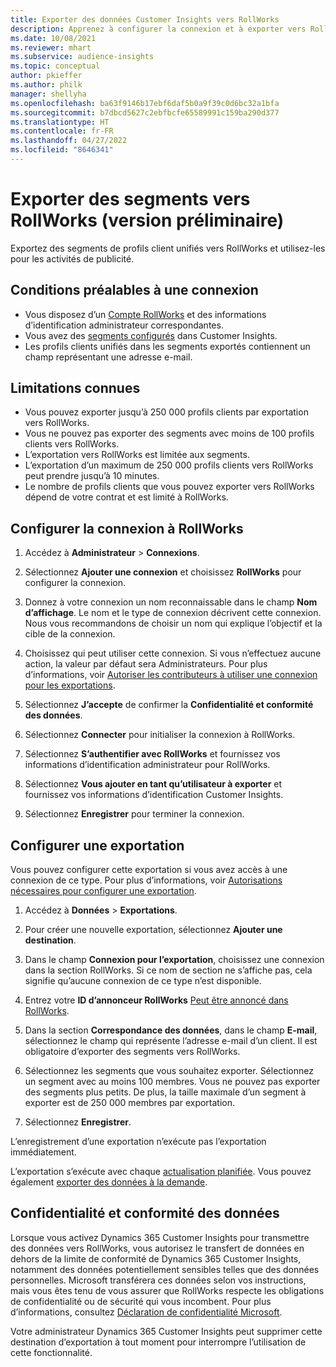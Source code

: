```yaml
---
title: Exporter des données Customer Insights vers RollWorks
description: Apprenez à configurer la connexion et à exporter vers RollWorks.
ms.date: 10/08/2021
ms.reviewer: mhart
ms.subservice: audience-insights
ms.topic: conceptual
author: pkieffer
ms.author: philk
manager: shellyha
ms.openlocfilehash: ba63f9146b17ebf6daf5b0a9f39c0d6bc32a1bfa
ms.sourcegitcommit: b7dbcd5627c2ebfbcfe65589991c159ba290d377
ms.translationtype: HT
ms.contentlocale: fr-FR
ms.lasthandoff: 04/27/2022
ms.locfileid: "8646341"
---
```

# <a name="export-segments-to-rollworks-preview"></a>Exporter des segments vers RollWorks (version préliminaire)

Exportez des segments de profils client unifiés vers RollWorks et utilisez-les pour les activités de publicité. 

## <a name="prerequisites-for-a-connection"></a>Conditions préalables à une connexion

-   Vous disposez d’un [Compte RollWorks](https://www.rollworks.com/) et des informations d’identification administrateur correspondantes.
-   Vous avez des [segments configurés](segments.md) dans Customer Insights.
-   Les profils clients unifiés dans les segments exportés contiennent un champ représentant une adresse e-mail.

## <a name="known-limitations"></a>Limitations connues

- Vous pouvez exporter jusqu’à 250 000 profils clients par exportation vers RollWorks.
- Vous ne pouvez pas exporter des segments avec moins de 100 profils clients vers RollWorks. 
- L’exportation vers RollWorks est limitée aux segments.
- L’exportation d’un maximum de 250 000 profils clients vers RollWorks peut prendre jusqu’à 10 minutes. 
- Le nombre de profils clients que vous pouvez exporter vers RollWorks dépend de votre contrat et est limité à RollWorks.

## <a name="set-up-connection-to-rollworks"></a>Configurer la connexion à RollWorks

1. Accédez à **Administrateur** > **Connexions**.

1. Sélectionnez **Ajouter une connexion** et choisissez **RollWorks** pour configurer la connexion.

1. Donnez à votre connexion un nom reconnaissable dans le champ **Nom d’affichage**. Le nom et le type de connexion décrivent cette connexion. Nous vous recommandons de choisir un nom qui explique l’objectif et la cible de la connexion.

1. Choisissez qui peut utiliser cette connexion. Si vous n’effectuez aucune action, la valeur par défaut sera Administrateurs. Pour plus d’informations, voir [Autoriser les contributeurs à utiliser une connexion pour les exportations](connections.md#allow-contributors-to-use-a-connection-for-exports).

1. Sélectionnez **J’accepte** de confirmer la **Confidentialité et conformité des données**.

1. Sélectionnez **Connecter** pour initialiser la connexion à RollWorks.

1. Sélectionnez **S’authentifier avec RollWorks** et fournissez vos informations d’identification administrateur pour RollWorks.

1. Sélectionnez **Vous ajouter en tant qu’utilisateur à exporter** et fournissez vos informations d’identification Customer Insights.

1. Sélectionnez **Enregistrer** pour terminer la connexion.

## <a name="configure-an-export"></a>Configurer une exportation

Vous pouvez configurer cette exportation si vous avez accès à une connexion de ce type. Pour plus d’informations, voir [Autorisations nécessaires pour configurer une exportation](export-destinations.md#set-up-a-new-export).

1. Accédez à **Données** > **Exportations**.

1. Pour créer une nouvelle exportation, sélectionnez **Ajouter une destination**.

1. Dans le champ **Connexion pour l’exportation**, choisissez une connexion dans la section RollWorks. Si ce nom de section ne s’affiche pas, cela signifie qu’aucune connexion de ce type n’est disponible.

1. Entrez votre **ID d’annonceur RollWorks** [Peut être annoncé dans RollWorks](https://help.adroll.com/hc/articles/212011838-Advertiser-Profiles).

1. Dans la section **Correspondance des données**, dans le champ **E-mail**, sélectionnez le champ qui représente l’adresse e-mail d’un client. Il est obligatoire d’exporter des segments vers RollWorks.

1. Sélectionnez les segments que vous souhaitez exporter. Sélectionnez un segment avec au moins 100 membres. Vous ne pouvez pas exporter des segments plus petits. De plus, la taille maximale d’un segment à exporter est de 250 000 membres par exportation. 

1. Sélectionnez **Enregistrer**.

L’enregistrement d’une exportation n’exécute pas l’exportation immédiatement.

L’exportation s’exécute avec chaque [actualisation planifiée](system.md#schedule-tab). Vous pouvez également [exporter des données à la demande](export-destinations.md#run-exports-on-demand). 


## <a name="data-privacy-and-compliance"></a>Confidentialité et conformité des données

Lorsque vous activez Dynamics 365 Customer Insights pour transmettre des données vers RollWorks, vous autorisez le transfert de données en dehors de la limite de conformité de Dynamics 365 Customer Insights, notamment des données potentiellement sensibles telles que des données personnelles. Microsoft transférera ces données selon vos instructions, mais vous êtes tenu de vous assurer que RollWorks respecte les obligations de confidentialité ou de sécurité qui vous incombent. Pour plus d’informations, consultez [Déclaration de confidentialité Microsoft](https://go.microsoft.com/fwlink/?linkid=396732).

Votre administrateur Dynamics 365 Customer Insights peut supprimer cette destination d’exportation à tout moment pour interrompre l’utilisation de cette fonctionnalité.
